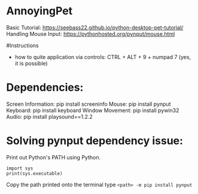 # AnnoyingPet
Basic Tutorial: https://seebass22.github.io/python-desktop-pet-tutorial/
Handling Mouse Input: https://pythonhosted.org/pynput/mouse.html

#Instructions
- how to quite application via controls: CTRL + ALT + 9 + numpad 7 (yes, it is possible)

# Dependencies:
Screen Information: pip install screeninfo
Mouse: pip install pynput
Keyboard: pip install keyboard
Window Movement: pip install pywin32
Audio: pip install playsound==1.2.2

# Solving pynput dependency issue:
Print out Python's PATH using Python.
```
import sys
print(sys.executable)
```
Copy the path printed onto the terminal type `<path> -m pip install pynput`